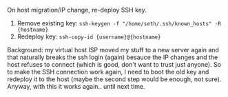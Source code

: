 On host migration/IP change, re-deploy SSH key.

1. Remove existing key: `ssh-keygen -f "/home/seth/.ssh/known_hosts" -R {hostname}`
2. Redeploy key: `ssh-copy-id {username}@{hostname}`

Background: my virtual host ISP moved my stuff to a new server again and that naturally breaks the ssh login (again) 
besauce the IP changes and the host refuses to connect (which is good, don't want to trust just anyone). So to make
the SSH connection work again, I need to boot the old key and redeploy it to the host (maybe the second step would 
be enough, not sure). Anyway, with this it works again.. until next time.
